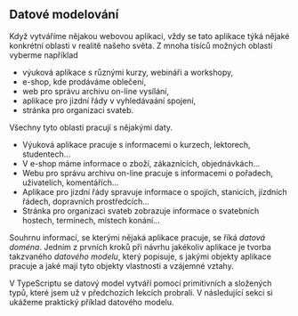 ## Datové modelování

Když vytváříme nějakou webovou aplikaci, vždy se tato aplikace týká nějaké konkrétní oblasti v realitě našeho světa. Z mnoha tísíců možných oblastí vyberme například

- výuková aplikace s různými kurzy, webináři a workshopy,
- e-shop, kde prodáváme oblečení,
- web pro správu archivu on-line vysílání,
- aplikace pro jizdní řády v vyhledávaání spojení,
- stránka pro organizaci svateb.

Všechny tyto oblasti pracují s nějakými daty. 

- Výuková aplikace pracuje s informacemi o kurzech, lektorech, studentech...
- V e-shop máme informace o zboží, zákaznících, objednávkách...
- Webu pro správu archivu on-line pracuje s informacemi o pořadech, uživatelích, komentářích...
- Aplikace pro jizdní řády spravuje informace o spojích, stanicích, jízdních řádech, dopravních prostředcích...
- Stránka pro organizaci svateb zobrazuje informace o svatebních hostech, termínech, místech konání...

Souhrnu informací, se kterými nějaká aplikace pracuje, se říká _datová doména_. Jedním z prvních kroků při návrhu jakékoliv aplikace je tvorba takzvaného _datového modelu_, který popisuje, s jakými objekty aplikace pracuje a jaké mají tyto objekty vlastnosti a vzájemné vztahy.

V TypeScriptu se datový model vytváří pomocí primitivních a složených typů, které jsem už v předchozích lekcích probrali. V následující sekci si ukážeme praktický příklad datového modelu.
